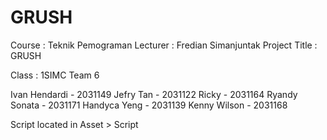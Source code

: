 # GRUSH
Course : Teknik Pemograman
Lecturer : Fredian Simanjuntak
Project Title : GRUSH

Class : 1SIMC
Team 6

Ivan Hendardi - 2031149
Jefry Tan - 2031122
Ricky - 2031164
Ryandy Sonata - 2031171 
Handyca Yeng - 2031139
Kenny Wilson - 2031168 

Script located in Asset > Script
